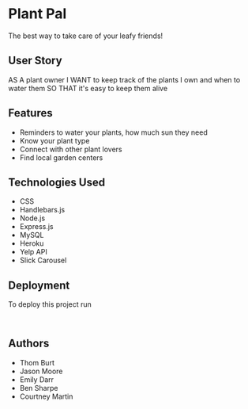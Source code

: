 # Plant Pal
The best way to take care of your leafy friends!

## User Story
AS A plant owner
I WANT to keep track of the plants I own and when to water them
SO THAT it's easy to keep them alive


## Features
- Reminders to water your plants, how much sun they need
- Know your plant type
- Connect with other plant lovers
- Find local garden centers

## Technologies Used
- CSS
- Handlebars.js
- Node.js
- Express.js
- MySQL
- Heroku
- Yelp API
- Slick Carousel

## Deployment

To deploy this project run

```bash
  
```



## Authors

- Thom Burt
- Jason Moore
- Emily Darr
- Ben Sharpe
- Courtney Martin